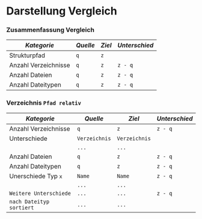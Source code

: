 # Darstellung Vergleich

### Zusammenfassung Vergleich

| _Kategorie_ | _Quelle_ | _Ziel_ | _Unterschied_ |
| --- | --- | --- | --- |
| Strukturpfad | `q` | `z` | |
| Anzahl Verzeichnisse | `q` | `z` | `z - q` |
| Anzahl Dateien | `q` | `z` | `z - q` |
| Anzahl Dateitypen | `q` | `z` | `z - q` |

### Verzeichnis `Pfad relativ`

| _Kategorie_ | _Quelle_ | _Ziel_ | _Unterschied_ |
| --- | --- | --- | --- |
| Anzahl Verzeichnisse | `q` | `z` | `z - q` |
| Unterschiede | `Verzeichnis` | `Verzeichnis` | |
| | `...` | `...` | |
| Anzahl Dateien | `q` | `z` | `z - q` |
| Anzahl Dateitypen | `q` | `z` | `z - q` |
| Unerschiede Typ `x` | `Name` | `Name` | `z - q` |
| | `...` | `...` | |
| `Weitere Unterschiede` | `...` | `...` | `z - q` |
| `nach Dateityp sortiert` | `...` | `...` | |
